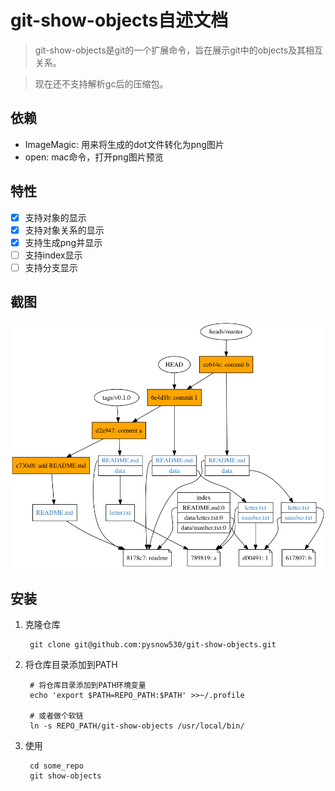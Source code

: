 # git-show-objects自述文档

> git-show-objects是git的一个扩展命令，旨在展示git中的objects及其相互关系。

> 现在还不支持解析gc后的压缩包。

## 依赖

* ImageMagic: 用来将生成的dot文件转化为png图片
* open: mac命令，打开png图片预览

## 特性

* [x] 支持对象的显示
* [x] 支持对象关系的显示
* [x] 支持生成png并显示
* [ ] 支持index显示
* [ ] 支持分支显示

## 截图

![objects.png](snapshot/objects.png)

## 安装

1. 克隆仓库

        git clone git@github.com:pysnow530/git-show-objects.git

2. 将仓库目录添加到PATH

        # 将仓库目录添加到PATH环境变量
        echo 'export $PATH=REPO_PATH:$PATH' >>~/.profile

        # 或者做个软链
        ln -s REPO_PATH/git-show-objects /usr/local/bin/

3. 使用

        cd some_repo
        git show-objects
